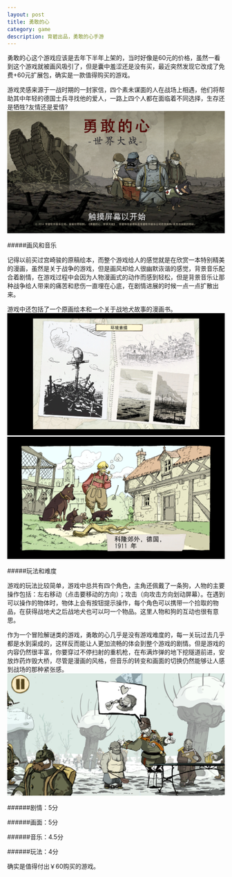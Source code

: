```yaml
---
layout: post
title: 勇敢的心
category: game
description: 育碧出品，勇敢的心手游
---
```


勇敢的心这个游戏应该是去年下半年上架的，当时好像是60元的价格，虽然一看到这个游戏就被画风吸引了，但是囊中羞涩还是没有买，最近突然发现它改成了免费+60元扩展包，确实是一款值得购买的游戏。

游戏灵感来源于一战时期的一封家信，四个素未谋面的人在战场上相遇，他们将帮助其中年轻的德国士兵寻找他的爱人，一路上四个人都在面临着不同选择，生存还是牺牲?友情还是爱情?
![Alt text](../../img/valiantheart/title.png)

#####画风和音乐

记得以前买过宫崎骏的原稿绘本，而整个游戏给人的感觉就是在欣赏一本特别精美的漫画，虽然是关于战争的游戏，但是画风却给人很幽默诙谐的感觉，背景音乐配合着剧情，在游戏过程中会因为人物漫画式的动作而感到轻松，但是背景音乐让那种战争给人带来的痛苦和悲伤一直埋在心底，在剧情进展的时候一点一点扩散出来。

游戏中还包括了一个原画绘本和一个关于战地犬故事的漫画书。
![Alt text](../../img/valiantheart/picture.png)
![Alt text](../../img/valiantheart/dog.png)

#####玩法和难度

游戏的玩法比较简单，游戏中总共有四个角色，主角还佩戴了一条狗，人物的主要操作包括：左右移动（点击要移动的方向）；攻击（向攻击方向划动屏幕）。在遇到可以操作的物体时，物体上会有按钮提示操作，每个角色可以携带一个捡取的物品，在获得战地犬之后战地犬也可以叼一个物品。这里人物和狗的互动也很有意思。

作为一个冒险解谜类的游戏，勇敢的心几乎是没有游戏难度的，每一关玩过去几乎都是水到渠成的，这样反而能让人更加流畅的体会到整个游戏的剧情。但是游戏的内容仍然很丰富，你要穿过不停扫射的重机枪，在布满炸弹的地下挖隧道前进，安放炸药炸毁大桥，尽管是漫画的风格，但音乐的转变和画面的切换仍然能够让人感到战场的那种紧张感。
![Alt text](../../img/valiantheart/game.png)

######剧情：5分

######画面：5分

######音乐：4.5分

######玩法：4分

确实是值得付出￥60购买的游戏。
